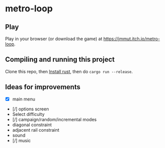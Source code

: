 # metro-loop

## Play

Play in your browser (or download the game) at https://jmmut.itch.io/metro-loop.

## Compiling and running this project

Clone this repo, then [Install rust](https://www.rust-lang.org/tools/install), then do `cargo run --release`.

## Ideas for improvements

- [x] main menu
- [/] options screen
- Select difficulty
- [/] campaign/random/incremental modes
- diagonal constraint
- adjacent rail constraint
- sound
- [/] music
